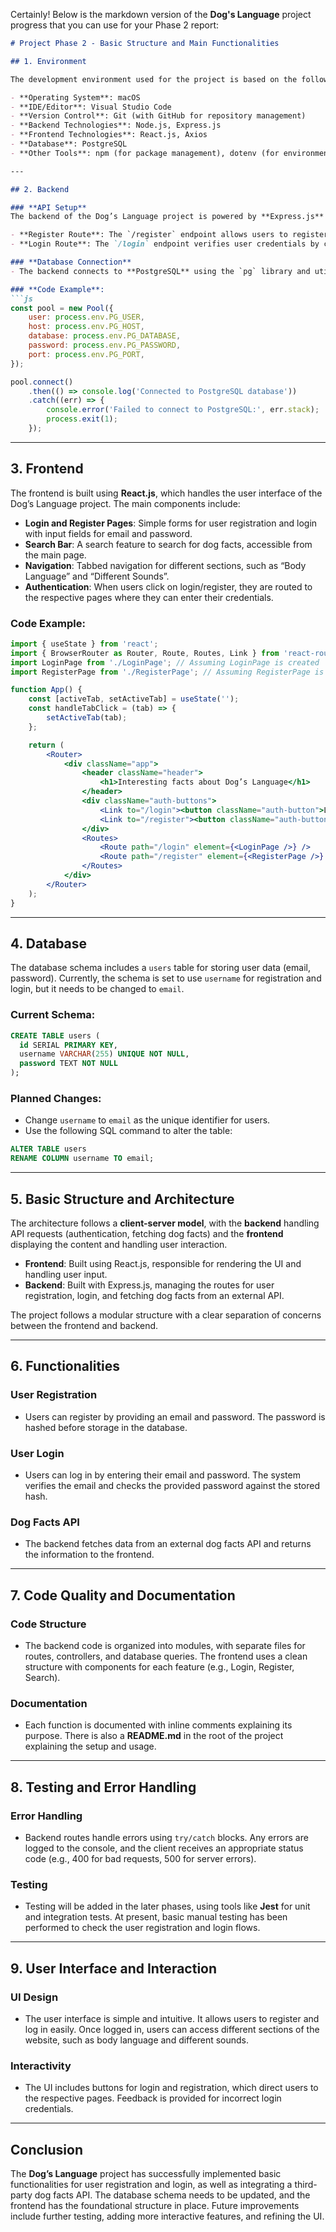 Certainly! Below is the markdown version of the **Dog's Language** project progress that you can use for your Phase 2 report:

```markdown
# Project Phase 2 - Basic Structure and Main Functionalities

## 1. Environment

The development environment used for the project is based on the following tools and technologies:

- **Operating System**: macOS
- **IDE/Editor**: Visual Studio Code
- **Version Control**: Git (with GitHub for repository management)
- **Backend Technologies**: Node.js, Express.js
- **Frontend Technologies**: React.js, Axios
- **Database**: PostgreSQL
- **Other Tools**: npm (for package management), dotenv (for environment variable management)

---

## 2. Backend

### **API Setup**
The backend of the Dog’s Language project is powered by **Express.js** to handle requests and **PostgreSQL** as the database. The server has a simple structure with two key routes: registration and login.

- **Register Route**: The `/register` endpoint allows users to register by sending an email and password. Passwords are hashed using **bcrypt** before being stored in the database.
- **Login Route**: The `/login` endpoint verifies user credentials by comparing the provided password with the hashed password stored in the database.

### **Database Connection**
- The backend connects to **PostgreSQL** using the `pg` library and utilizes **connection pooling** for efficiency. Upon server startup, the backend logs a success message once the connection to the database is established.

### **Code Example**:
```js
const pool = new Pool({
    user: process.env.PG_USER,
    host: process.env.PG_HOST,
    database: process.env.PG_DATABASE,
    password: process.env.PG_PASSWORD,
    port: process.env.PG_PORT,
});

pool.connect()
    .then(() => console.log('Connected to PostgreSQL database'))
    .catch((err) => {
        console.error('Failed to connect to PostgreSQL:', err.stack);
        process.exit(1);
    });
```

---

## 3. Frontend

The frontend is built using **React.js**, which handles the user interface of the Dog’s Language project. The main components include:

- **Login and Register Pages**: Simple forms for user registration and login with input fields for email and password.
- **Search Bar**: A search feature to search for dog facts, accessible from the main page.
- **Navigation**: Tabbed navigation for different sections, such as “Body Language” and “Different Sounds”.
- **Authentication**: When users click on login/register, they are routed to the respective pages where they can enter their credentials.

### **Code Example**:
```jsx
import { useState } from 'react';
import { BrowserRouter as Router, Route, Routes, Link } from 'react-router-dom';
import LoginPage from './LoginPage'; // Assuming LoginPage is created
import RegisterPage from './RegisterPage'; // Assuming RegisterPage is created

function App() {
    const [activeTab, setActiveTab] = useState('');
    const handleTabClick = (tab) => {
        setActiveTab(tab);
    };

    return (
        <Router>
            <div className="app">
                <header className="header">
                    <h1>Interesting facts about Dog’s Language</h1>
                </header>
                <div className="auth-buttons">
                    <Link to="/login"><button className="auth-button">Login</button></Link>
                    <Link to="/register"><button className="auth-button">Register</button></Link>
                </div>
                <Routes>
                    <Route path="/login" element={<LoginPage />} />
                    <Route path="/register" element={<RegisterPage />} />
                </Routes>
            </div>
        </Router>
    );
}
```

---

## 4. Database

The database schema includes a `users` table for storing user data (email, password). Currently, the schema is set to use `username` for registration and login, but it needs to be changed to `email`.

### **Current Schema**:
```sql
CREATE TABLE users (
  id SERIAL PRIMARY KEY,
  username VARCHAR(255) UNIQUE NOT NULL,
  password TEXT NOT NULL
);
```

### **Planned Changes**:
- Change `username` to `email` as the unique identifier for users.
- Use the following SQL command to alter the table:

```sql
ALTER TABLE users
RENAME COLUMN username TO email;
```

---

## 5. Basic Structure and Architecture

The architecture follows a **client-server model**, with the **backend** handling API requests (authentication, fetching dog facts) and the **frontend** displaying the content and handling user interaction.

- **Frontend**: Built using React.js, responsible for rendering the UI and handling user input.
- **Backend**: Built with Express.js, managing the routes for user registration, login, and fetching dog facts from an external API.

The project follows a modular structure with a clear separation of concerns between the frontend and backend. 

---

## 6. Functionalities

### **User Registration**
- Users can register by providing an email and password. The password is hashed before storage in the database.

### **User Login**
- Users can log in by entering their email and password. The system verifies the email and checks the provided password against the stored hash.

### **Dog Facts API**
- The backend fetches data from an external dog facts API and returns the information to the frontend.

---

## 7. Code Quality and Documentation

### **Code Structure**
- The backend code is organized into modules, with separate files for routes, controllers, and database queries. The frontend uses a clean structure with components for each feature (e.g., Login, Register, Search).

### **Documentation**
- Each function is documented with inline comments explaining its purpose. There is also a **README.md** in the root of the project explaining the setup and usage.

---

## 8. Testing and Error Handling

### **Error Handling**
- Backend routes handle errors using `try/catch` blocks. Any errors are logged to the console, and the client receives an appropriate status code (e.g., 400 for bad requests, 500 for server errors).

### **Testing**
- Testing will be added in the later phases, using tools like **Jest** for unit and integration tests. At present, basic manual testing has been performed to check the user registration and login flows.

---

## 9. User Interface and Interaction

### **UI Design**
- The user interface is simple and intuitive. It allows users to register and log in easily. Once logged in, users can access different sections of the website, such as body language and different sounds.

### **Interactivity**
- The UI includes buttons for login and registration, which direct users to the respective pages. Feedback is provided for incorrect login credentials.

---

## Conclusion

The **Dog’s Language** project has successfully implemented basic functionalities for user registration and login, as well as integrating a third-party dog facts API. The database schema needs to be updated, and the frontend has the foundational structure in place. Future improvements include further testing, adding more interactive features, and refining the UI.

